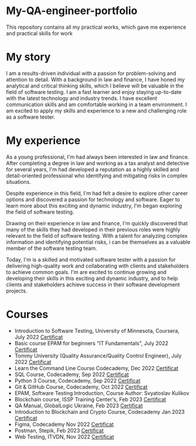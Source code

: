 # My-QA-engineer-portfolio
This repository contains all my practical works, which gave me experience and practical skills for work
# My story
I am a results-driven individual with a passion for problem-solving and attention to detail. With a background in law and finance, I have honed my analytical and critical thinking skills, which I believe will be valuable in the field of software testing. I am a fast learner and enjoy staying up-to-date with the latest technology and industry trends. I have excellent communication skills and am comfortable working in a team environment. I am excited to apply my skills and experience to a new and challenging role as a software tester.

# My experience
As a young professional, I'm had always been interested in law and finance. After completing a degree in law and working as a tax analyst and detective for several years, I'm had developed a reputation as a highly skilled and detail-oriented professional who identifying and mitigating risks in complex situations.

Despite experience in this field, I'm had felt a desire to explore other career options and discovered a passion for technology and software. Eager to learn more about this exciting and dynamic industry, I'm began exploring the field of software testing.

Drawing on their experience in law and finance, I'm quickly discovered that many of the skills they had developed in their previous roles were highly relevant to the field of software testing. With a talent for analyzing complex information and identifying potential risks, i can be themselves as a valuable member of the software testing team.

Today, I'm  is a  skilled and motivated software tester with a passion for delivering high-quality work and collaborating with clients and stakeholders to achieve common goals. I'm are excited to continue growing and developing their skills in this exciting and dynamic industry, and to help clients and stakeholders achieve success in their software development projects.

# Courses 
- Introduction to Software Testing, University of Minnesota, Coursera, July 2022 [Certificat](https://drive.google.com/file/d/1Tvla5WRXl6X1vZX0AdujfccmC-1cDvcM/view?usp=sharing)
- Basic course EPAM for beginners "IT Fundamentals", July 2022 [Certificat](https://drive.google.com/file/d/1ZM8MhLdNDMfMjFYTr9xd239xXltDquI1/view?usp=sharing)
- Tommy University (Quality Assurance/Quality Control Engineer), July 2022 [Certificat](https://drive.google.com/file/d/1WFsgBwZ4GSkhGV89dyjn4FVLUQKbqY4t/view?usp=sharing)
- Learn the Command Line Course Codecademy, Dec  2022 [Certificat](https://www.codecademy.com/profiles/9120815233/certificates/c87ba0541f8be78bc2f4ba1128233f6f)
- SQL Course, Codecademy, Sep 2022 [Certificat](https://www.codecademy.com/profiles/9120815233/certificates/042a4e5884e3eb6ea1f2a12be6abb851)
- Python 3 Course, Codecademy,  Sep 2022  [Certificat](https://drive.google.com/file/d/12gccgtpiM0eeX57VjVkatEyOQuczBPAH/view?usp=sharing)
- Git & GitHub Course, Codecademy, Oct 2022 [Certificat](https://drive.google.com/file/d/1S6xhflls59JcrfesPtecMagan36fFpXm/view?usp=sharing)
- EPAM, Software Testing Introduction, Course Author: Svyatoslav Kulikov
- Blockchain course, ISSP Training Center's, Feb 2023 [Certificat](https://drive.google.com/file/d/1C6SRzg6la5oqwJj8WSl_cf3fOeuu6wpw/view?usp=sharing)
- QA Manual,  GlobalLogic Ukraine,  Feb 2023 [Certificat](https://drive.google.com/file/d/13rNZLUx09XjAfah9U4PA-XO9-We-e_pu/view?usp=sharing)
- Introduction to Blockchain and Crypto Course, Codecademy Jan 2023 [Certificat](https://www.codecademy.com/profiles/9120815233/certificates/029aafc1045f406d9df401b3376a17a3)
- Figma, Codecademy Nov 2022  [Certificat](https://www.codecademy.com/profiles/9120815233/certificates/4ccef8d532484ea2aeec3b3b3dbb4f9c)
- Postman, Stepik,  Feb 2023 [Certificat](https://stepik.org/cert/1911037)
- Web Testing, ITVDN, Nov 2022 [Certificat](https://drive.google.com/file/d/19uLWRNrAp3RHkHIUv-J4zHqrl4tR9IwV/view?usp=sharing)
